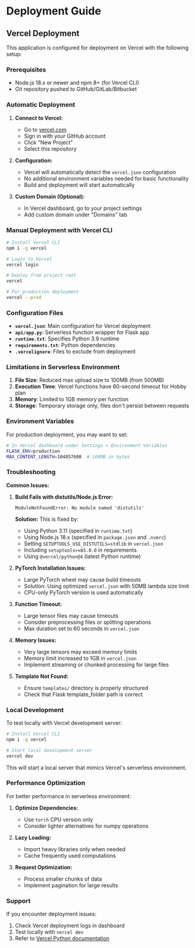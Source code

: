 # Deployment Guide

## Vercel Deployment

This application is configured for deployment on Vercel with the following setup:

### Prerequisites
- Node.js 18.x or newer and npm 8+ (for Vercel CLI)
- Git repository pushed to GitHub/GitLab/Bitbucket

### Automatic Deployment

1. **Connect to Vercel:**
   - Go to [vercel.com](https://vercel.com)
   - Sign in with your GitHub account
   - Click "New Project" 
   - Select this repository

2. **Configuration:**
   - Vercel will automatically detect the `vercel.json` configuration
   - No additional environment variables needed for basic functionality
   - Build and deployment will start automatically

3. **Custom Domain (Optional):**
   - In Vercel dashboard, go to your project settings
   - Add custom domain under "Domains" tab

### Manual Deployment with Vercel CLI

```bash
# Install Vercel CLI
npm i -g vercel

# Login to Vercel
vercel login

# Deploy from project root
vercel

# For production deployment
vercel --prod
```

### Configuration Files

- **`vercel.json`**: Main configuration for Vercel deployment
- **`api/app.py`**: Serverless function wrapper for Flask app
- **`runtime.txt`**: Specifies Python 3.9 runtime
- **`requirements.txt`**: Python dependencies
- **`.vercelignore`**: Files to exclude from deployment

### Limitations in Serverless Environment

1. **File Size**: Reduced max upload size to 100MB (from 500MB)
2. **Execution Time**: Vercel functions have 60-second timeout for Hobby plan
3. **Memory**: Limited to 1GB memory per function
4. **Storage**: Temporary storage only, files don't persist between requests

### Environment Variables

For production deployment, you may want to set:

```bash
# In Vercel dashboard under Settings > Environment Variables
FLASK_ENV=production
MAX_CONTENT_LENGTH=104857600  # 100MB in bytes
```

### Troubleshooting

**Common Issues:**

1. **Build Fails with distutils/Node.js Error:**
   ```
   ModuleNotFoundError: No module named 'distutils'
   ```
   **Solution:** This is fixed by:
   - Using Python 3.11 (specified in `runtime.txt`)
   - Using Node.js 18.x (specified in `package.json` and `.nvmrc`)
   - Setting `SETUPTOOLS_USE_DISTUTILS=stdlib` in `vercel.json`
   - Including `setuptools>=65.0.0` in requirements
   - Using `@vercel/python@4` (latest Python runtime)

2. **PyTorch Installation Issues:**
   - Large PyTorch wheel may cause build timeouts
   - Solution: Using optimized `vercel.json` with 50MB lambda size limit
   - CPU-only PyTorch version is used automatically

3. **Function Timeout:**
   - Large tensor files may cause timeouts
   - Consider preprocessing files or splitting operations
   - Max duration set to 60 seconds in `vercel.json`

4. **Memory Issues:**
   - Very large tensors may exceed memory limits
   - Memory limit increased to 1GB in `vercel.json`
   - Implement streaming or chunked processing for large files

5. **Template Not Found:**
   - Ensure `templates/` directory is properly structured
   - Check that Flask template_folder path is correct

### Local Development

To test locally with Vercel development server:

```bash
# Install Vercel CLI
npm i -g vercel

# Start local development server
vercel dev
```

This will start a local server that mimics Vercel's serverless environment.

### Performance Optimization

For better performance in serverless environment:

1. **Optimize Dependencies:**
   - Use `torch` CPU version only
   - Consider lighter alternatives for numpy operations

2. **Lazy Loading:**
   - Import heavy libraries only when needed
   - Cache frequently used computations

3. **Request Optimization:**
   - Process smaller chunks of data
   - Implement pagination for large results

### Support

If you encounter deployment issues:

1. Check Vercel deployment logs in dashboard
2. Test locally with `vercel dev`
3. Refer to [Vercel Python documentation](https://vercel.com/docs/concepts/functions/serverless-functions/runtimes/python)